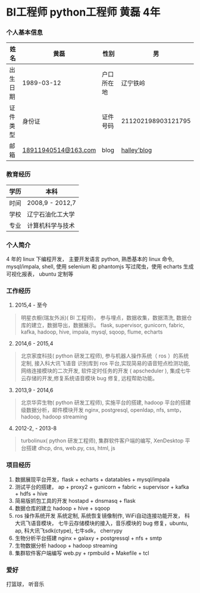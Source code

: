
# BI工程师 python工程师 黄磊 4年

### 个人基本信息

|姓名|黄磊|性别|男|
|--------|----------|----------|--------|
|出生日期|1989-03-12|户口所在地|辽宁铁岭|
|证件类型|身份证|证件号码|211202198903121795|
|邮箱|18911940514@163.com|blog|[halley'blog](http://halleytl.github.io)|

### 教育经历

|学历|本科            |
|----|----------------|
|时间|2008,9 - 2012,7 |
|学校|辽宁石油化工大学|
|专业|计算机科学与技术|

### 个人简介

4 年的 linux 下编程开发， 主要开发语言 python, 熟悉基本的 linux 命令, mysql/impala, shell, 使用 selenium 和 
phantomjs 写过爬虫，使用 echarts 生成可视化报表， ubuntu 定制等

### 工作经历

1. 2015,4 - 至今
> 明星衣橱(瑞友外派)( BI 工程师)， 参与埋点，数据收集，数据清洗, 数据仓库的建立，数据导出，数据展示。
  flask, supervisor, gunicorn, fabric, kafka, hadoop, hive, impala, mysql, sqoop, flume, echarts

2. 2014,6 - 2015,4
> 北京家度科技( python 研发工程师), 参与机器人操作系统（ ros ）的系统定制, 接入科大讯飞语音
识别库到 ros 平台,实现简易的语音短点检测功能,网络连接模块的二次开发, 软件定时任务的开发
( apscheduler ), 集成七牛云存储的开发,修复系统语音模块 bug 修复, 远程帮助功能。

3. 2013,9 - 2014,6
> 北京华弈生物( python 研发工程师), 实施平台的搭建, hadoop 平台的搭建级数据分析，邮件模块开发
> nginx, postgresql,  openldap, nfs, smtp， hadoop, hadoop streaming

4. 2012-2, - 2013-8
> turbolinux( python 研发工程师), 集群软件客户端的编写, XenDesktop 平台搭建
> dhcp, dns, web.py, css, html, js


### 项目经历

1. 数据展现平台开发，flask + echarts + datatables + mysql/impala
2. 测试平台的搭建， ap + proxy2 + gunicorn + fabric + supervisor + kafka + hdfs + hive
3. 简易版抓包工具的开发 hostapd + dnsmasq + flask
4. 数据仓库的建立 hadoop + hive + sqoop
5. ros 操作系统开发 系统定制, 系统恢复镜像制作, WiFi自动连接功能开发， 科大讯飞语音模块，
七牛云存储模块的接入，音乐模块的 bug 修复，ubuntu, ap, 科大讯飞sdk(ctype), 七牛sdk， cherrypy
6. 生物分析平台搭建 nginx + galaxy + postgressql + nfs + smtp
7. 生物数据分析 hadoop + hadoop streaming 
8. 集群软件客户端编写 web.py + rpmbuild + Makefile + tcl

### 爱好

打篮球， 听音乐


